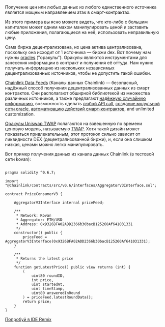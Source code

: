 Получение цен или любых данных из любого единственного источника является мощным направлением атак в смарт-контрактах.

Из этого примера вы ясно можете видеть, что кто-либо с большим капиталом может одним махом манипулировать ценой и заставить любые приложения, полагающиеся на неё, использовать неправильную цену.

Сама биржа децентрализована, но цена актива централизована, поскольку она исходит от 1 источника — биржи dex. Вот почему нам нужны [oracles](https://betterprogramming.pub/what-is-a-blockchain-oracle-f5ccab8dbd72?source=friends_link&sk=d921a38466df8a9176ed8dd767d8c77d) ("оракулы"). Оракулы являются инструментами для занесения информации в контракт и получения её оттуда. Нам нужно получать информацию из нескольких независимых децентрализованных источников, чтобы не допустить такой ошибки.

[Chainlink Data Feeds](https://docs.chain.link/docs/get-the-latest-price) (Каналы данных Chainlink) — безопасный, надёжный способ получения децентрализованных данных из смарт контрактов. Они располагают обширной библиотекой из множества различных источников, а также предлагают [надёжную случайную информацию](https://docs.chain.link/docs/chainlink-vrf), возможность сделать [любой API call](https://docs.chain.link/docs/make-a-http-get-request), [создание модульной сети oracle](https://docs.chain.link/docs/architecture-decentralized-model), [автоматизацию действий смарт-контрактов](https://docs.chain.link/docs/kovan-keeper-network-beta), and unlimited customization. 

[Оракулы Uniswap TWAP](https://uniswap.org/docs/v2/core-concepts/oracles/) полагаются на взвешенную по времени ценовую модель, называемую [TWAP](https://en.wikipedia.org/wiki/Time-weighted_average_price#). Хотя такой дизайн может показаться привлекательным, этот протокол сильно зависит от ликвидности DEX (децентрализованной биржи), и, если она слишком низкая, ценами можно легко манипулировать.


Вот пример получения данных из канала данных Chainlink (в тестовой сети kovan):
```

pragma solidity ^0.6.7;

import "@chainlink/contracts/src/v0.6/interfaces/AggregatorV3Interface.sol";

contract PriceConsumerV3 {

    AggregatorV3Interface internal priceFeed;

    /**
     * Network: Kovan
     * Aggregator: ETH/USD
     * Address: 0x9326BFA02ADD2366b30bacB125260Af641031331
     */
    constructor() public {
        priceFeed = AggregatorV3Interface(0x9326BFA02ADD2366b30bacB125260Af641031331);
    }

    /**
     * Returns the latest price
     */
    function getLatestPrice() public view returns (int) {
        (
            uint80 roundID, 
            int price,
            uint startedAt,
            uint timeStamp,
            uint80 answeredInRound
        ) = priceFeed.latestRoundData();
        return price;
    }
}
```
[Попробуй в IDE Remix](https://remix.ethereum.org/#version=soljson-v0.6.7+commit.b8d736ae.js&optimize=false&evmVersion=null&gist=0c5928a00094810d2ba01fd8d1083581)
